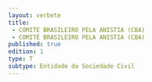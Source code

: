 ```yaml
---
layout: verbete
title:
 - COMITE BRASILEIRO PELA ANISTIA (CBA)
 - COMITÊ BRASILEIRO PELA ANISTIA (CBA)
published: true
edition: 1  
type: T
subtype: Entidade da Sociedade Civil
---
```


